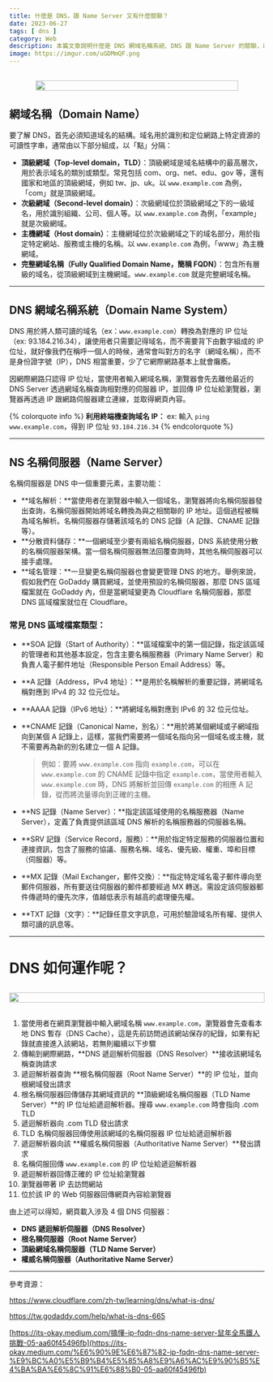 ```yaml
---
title: 什麼是 DNS，跟 Name Server 又有什麼關聯？
date: 2023-06-27
tags: [ dns ]
category: Web
description: 本篇文章說明什麼是 DNS 網域名稱系統、DNS 跟 Name Server 的關聯，以及 DNS 如何運作，是客製化網域前的必備知識
image: https://imgur.com/uGDMmQF.png
---
```


<div style="display: flex; justify-content: center; margin: 30px 0;">
    <img style="width: 100%; max-width: 400px;" src="https://imgur.com/uGDMmQF.png">
</div>

## **網域名稱（Domain Name）**

要了解 DNS，首先必須知道域名的結構。域名用於識別和定位網路上特定資源的可讀性字串，通常由以下部分組成，以「點」分隔：

- **頂級網域（Top-level domain，TLD）**：頂級網域是域名結構中的最高層次，用於表示域名的類別或類型。常見包括 com、org、net、edu、gov 等，還有國家和地區的頂級網域，例如 tw、jp、uk。以 `www.example.com` 為例，「com」就是頂級網域。
- **次級網域（Second-level domain）**：次級網域位於頂級網域之下的一級域名，用於識別組織、公司、個人等。以 `www.example.com` 為例，「example」就是次級網域。
- **主機網域（Host domain）**：主機網域位於次級網域之下的域名部分，用於指定特定網站、服務或主機的名稱。以 `www.example.com` 為例，「www」為主機網域。
- **完整網域名稱（Fully Qualified Domain Name，簡稱 FQDN）**：包含所有層級的域名，從頂級網域到主機網域。`www.example.com` 就是完整網域名稱。

<!-- more -->

---

## **DNS 網域名稱系統（Domain Name System）**

DNS 用於將人類可讀的域名（ex：`www.example.com`）轉換為對應的 IP 位址（ex: 93.184.216.34），讓使用者只需要記得域名，而不需要背下由數字組成的 IP 位址，就好像我們在稱呼一個人的時候，通常會叫對方的名字（網域名稱），而不是身份證字號（IP），DNS 相當重要，少了它網際網路基本上就會癱瘓。

因網際網路只認得 IP 位址，當使用者輸入網域名稱，瀏覽器會先去離他最近的 DNS Server 透過網域名稱查詢相對應的伺服器 IP，並回傳 IP 位址給瀏覽器，瀏覽器再透過 IP 跟網路伺服器建立連線，並取得網頁內容。

{% colorquote info %}
**利用終端機查詢域名 IP：**
ex: 輸入 `ping www.example.com`，得到 IP 位址 `93.184.216.34`
{% endcolorquote %}

---

## **NS 名稱伺服器（Name Server）**

名稱伺服器是 DNS 中一個重要元素，主要功能：

- **域名解析：**當使用者在瀏覽器中輸入一個域名，瀏覽器將向名稱伺服器發出查詢，名稱伺服器開始將域名轉換為與之相關聯的 IP 地址。這個過程被稱為域名解析。名稱伺服器存儲著該域名的 DNS 記錄（A 記錄、CNAME 記錄等）。
- **分散資料儲存：**一個網域至少要有兩組名稱伺服器，DNS 系統使用分散的名稱伺服器架構。當一個名稱伺服器無法回覆查詢時，其他名稱伺服器可以接手處理。
- **域名管理：**一旦變更名稱伺服器也會變更管理 DNS 的地方。舉例來說，假如我們在 GoDaddy 購買網域，並使用預設的名稱伺服器，那麼 DNS 區域檔案就在 GoDaddy 內，但是當網域變更為 Cloudflare 名稱伺服器，那麼 DNS 區域檔案就位在 Cloudflare。

### **常見 DNS 區域檔案類型：**

- **SOA 記錄（Start of Authority）：**區域檔案中的第一個記錄，指定該區域的管理者和其他基本設定，包含主要名稱服務器（Primary Name Server）和負責人電子郵件地址（Responsible Person Email Address）等。
- **A 記錄（Address，IPv4 地址）：**是用於名稱解析的重要記錄，將網域名稱對應到 IPv4 的 32 位元位址。
- **AAAA 記錄（IPv6 地址）：**將網域名稱對應到 IPv6 的 32 位元位址。
- **CNAME 記錄（Canonical Name，別名）：**用於將某個網域或子網域指向到某個 A 記錄上，這樣，當我們需要將一個域名指向另一個域名或主機，就不需要再為新的別名建立一個 A 記錄。
    
    > 例如：要將 `www.example.com` 指向 `example.com`，可以在 `www.example.com` 的 CNAME 記錄中指定 `example.com`，當使用者輸入 `www.example.com` 時，DNS 將解析並回傳 `example.com` 的相應 A 記錄，從而將流量導向到正確的主機。
    > 
- **NS 記錄（Name Server）：**指定該區域使用的名稱服務器（Name Server），定義了負責提供該區域 DNS 解析的名稱服務器的伺服器名稱。
- **SRV 記錄（Service Record，服務）：**用於指定特定服務的伺服器位置和連接資訊，包含了服務的協議、服務名稱、域名、優先級、權重、埠和目標（伺服器）等。
- **MX 記錄（Mail Exchanger，郵件交換）：**指定特定域名電子郵件導向至郵件伺服器，所有要送往伺服器的郵件都要經過 MX 轉送。需設定該伺服器郵件傳遞時的優先次序，值越低表示有越高的處理優先權。
- **TXT 記錄（文字）：**記錄任意文字訊息，可用於驗證域名所有權、提供人類可讀的訊息等。

---

# **DNS 如何運作呢？**

<div style="display: flex; justify-content: center; margin: 30px 0;">
    <img style="width: 100%; max-width: 650px;" src="https://imgur.com/B9LX388.png">
</div>

1. 當使用者在網頁瀏覽器中輸入網域名稱 `www.example.com`，瀏覽器會先查看本地 DNS 暫存（DNS Cache），這是先前訪問過該網站保存的紀錄，如果有紀錄就直接進入該網站，若無則繼續以下步驟
2. 傳輸到網際網路，**DNS 遞迴解析伺服器（DNS Resolver）**接收該網域名稱查詢請求
3. 遞迴解析器查詢 **根名稱伺服器（Root Name Server）**的 IP 位址，並向根網域發出請求
4. 根名稱伺服器回傳儲存其網域資訊的 **頂級網域名稱伺服器（TLD Name Server）**的 IP 位址給遞迴解析器。搜尋 `www.example.com` 時會指向 .com TLD
5. 遞迴解析器向 .com TLD 發出請求
6. TLD 名稱伺服器回傳使用該網域的名稱伺服器 IP 位址給遞迴解析器
7. 遞迴解析器向該 **權威名稱伺服器（Authoritative Name Server）**發出請求
8. 名稱伺服回傳 `www.example.com` 的 IP 位址給遞迴解析器
9. 遞迴解析器回傳正確的 IP 位址給瀏覽器
10. 瀏覽器帶著 IP 去訪問網站
11. 位於該 IP 的 Web 伺服器回傳網頁內容給瀏覽器

由上述可以得知，網頁載入涉及 4 個 DNS 伺服器：

- **DNS 遞迴解析伺服器（DNS Resolver）**
- **根名稱伺服器（Root Name Server）**
- **頂級網域名稱伺服器（TLD Name Server）**
- **權威名稱伺服器（Authoritative Name Server）**

---

參考資源：

https://www.cloudflare.com/zh-tw/learning/dns/what-is-dns/

https://tw.godaddy.com/help/what-is-dns-665

[https://its-okay.medium.com/搞懂-ip-fqdn-dns-name-server-鼠年全馬鐵人挑戰-05-aa60f45496fb](https://its-okay.medium.com/%E6%90%9E%E6%87%82-ip-fqdn-dns-name-server-%E9%BC%A0%E5%B9%B4%E5%85%A8%E9%A6%AC%E9%90%B5%E4%BA%BA%E6%8C%91%E6%88%B0-05-aa60f45496fb)